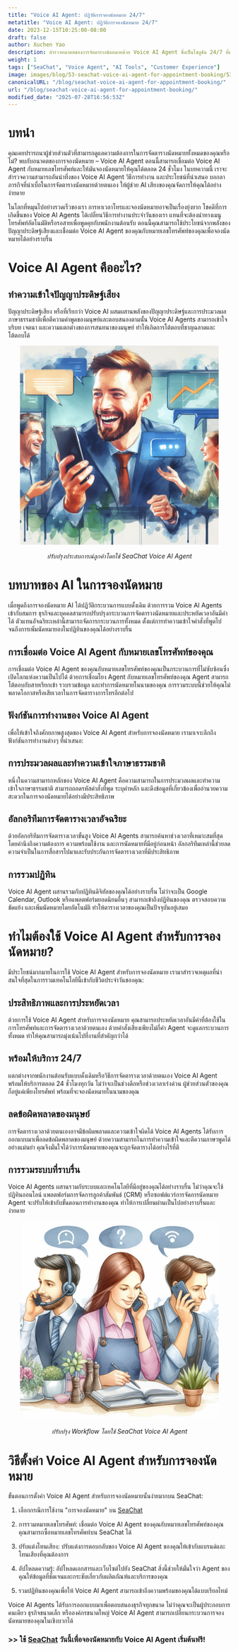 ```yaml
---
title: "Voice AI Agent: ปฏิวัติการจองนัดหมาย 24/7"
metatitle: "Voice AI Agent: ปฏิวัติการจองนัดหมาย 24/7"
date: 2023-12-15T10:25:00-08:00
draft: false
author: Xuchen Yao
description: สำรวจอนาคตของการจัดตารางนัดหมายด้วย Voice AI Agent ซึ่งเป็นโซลูชัน 24/7 ที่ผสานรวม AI และการประมวลผลภาษาธรรมชาติเพื่อการจองนัดหมายที่มีประสิทธิภาพและราบรื่น
weight: 1
tags: ["SeaChat", "Voice Agent", "AI Tools", "Customer Experience"]
image: images/blog/53-seachat-voice-ai-agent-for-appointment-booking/53-seachat-voice-ai-agent-for-appointment-booking.png
canonicalURL: "/blog/seachat-voice-ai-agent-for-appointment-booking/"
url: "/blog/seachat-voice-ai-agent-for-appointment-booking/"
modified_date: "2025-07-28T16:56:53Z"
---
```


# บทนำ
คุณเคยปรารถนาผู้ช่วยส่วนตัวที่สามารถดูแลความต้องการในการจัดตารางนัดหมายทั้งหมดของคุณหรือไม่? พบกับอนาคตของการจองนัดหมาย – Voice AI Agent ตอนนี้สามารถเชื่อมต่อ Voice AI Agent กับหมายเลขโทรศัพท์และให้มันจองนัดหมายให้คุณได้ตลอด 24 ชั่วโมง ในบทความนี้ เราจะสำรวจความสามารถอันน่าทึ่งของ Voice AI Agent วิธีการทำงาน และประโยชน์ที่นำเสนอ บอกลาภารกิจที่น่าเบื่อในการจัดตารางนัดหมายด้วยตนเอง ให้ผู้ช่วย AI เสียงของคุณจัดการให้คุณได้อย่างง่ายดาย

ในโลกที่หมุนไปอย่างรวดเร็วของเรา การหาเวลาโทรและจองนัดหมายอาจเป็นเรื่องยุ่งยาก โชคดีที่การเกิดขึ้นของ Voice AI Agents ได้เปลี่ยนวิธีการทำงานประจำวันของเรา แทนที่จะต้องนำทางเมนูโทรศัพท์อัตโนมัติหรือรอสายเพื่อพูดคุยกับพนักงานต้อนรับ ตอนนี้คุณสามารถใช้ประโยชน์จากพลังของปัญญาประดิษฐ์เสียงและเชื่อมต่อ Voice AI Agent ของคุณกับหมายเลขโทรศัพท์ของคุณเพื่อจองนัดหมายได้อย่างราบรื่น

# Voice AI Agent คืออะไร?
## ทำความเข้าใจปัญญาประดิษฐ์เสียง
ปัญญาประดิษฐ์เสียง หรือที่เรียกว่า Voice AI ผสมผสานพลังของปัญญาประดิษฐ์และการประมวลผลภาษาธรรมชาติเพื่อตีความคำพูดของมนุษย์และตอบสนองตามนั้น Voice AI Agents สามารถเข้าใจบริบท เจตนา และความแตกต่างของการสนทนาของมนุษย์ ทำให้เกิดการโต้ตอบที่ชาญฉลาดและโต้ตอบได้

<center>
<img height="450px" src="/images/blog/50x-all-seachat-agents/stay-connected-using-seachat-agents.jpeg" alt="ปรับปรุงประสบการณ์ลูกค้าโดยใช้ SeaChat Voice AI Agent"/>

*ปรับปรุงประสบการณ์ลูกค้าโดยใช้ SeaChat Voice AI Agent*
</center>

# บทบาทของ AI ในการจองนัดหมาย
เมื่อพูดถึงการจองนัดหมาย AI ได้ปฏิวัติกระบวนการแบบดั้งเดิม ด้วยการรวม Voice AI Agents เข้ากับสมการ ธุรกิจและบุคคลสามารถปรับปรุงกระบวนการจัดตารางนัดหมายและประหยัดเวลาอันมีค่าได้ ตัวแทนอัจฉริยะเหล่านี้สามารถจัดการกระบวนการทั้งหมด ตั้งแต่การทำความเข้าใจคำสั่งที่พูดไปจนถึงการเพิ่มนัดหมายลงในปฏิทินของคุณได้อย่างราบรื่น

## การเชื่อมต่อ Voice AI Agent กับหมายเลขโทรศัพท์ของคุณ
การเชื่อมต่อ Voice AI Agent ของคุณกับหมายเลขโทรศัพท์ของคุณเป็นกระบวนการที่ไม่ซับซ้อนซึ่งเปิดโลกแห่งความเป็นไปได้ ด้วยการเชื่อมโยง Agent กับหมายเลขโทรศัพท์ของคุณ Agent สามารถโต้ตอบกับสายเรียกเข้า รวบรวมข้อมูล และทำการนัดหมายในนามของคุณ การรวมระบบนี้ช่วยให้คุณไม่พลาดโอกาสหรือเสียเวลาในการจัดตารางการโทรอีกต่อไป

## ฟังก์ชันการทำงานของ Voice AI Agent
เพื่อให้เข้าใจถึงศักยภาพสูงสุดของ Voice AI Agent สำหรับการจองนัดหมาย เรามาเจาะลึกถึงฟังก์ชันการทำงานต่างๆ ที่นำเสนอ:

## การประมวลผลและทำความเข้าใจภาษาธรรมชาติ
หนึ่งในความสามารถหลักของ Voice AI Agent คือความสามารถในการประมวลผลและทำความเข้าใจภาษาธรรมชาติ สามารถถอดรหัสคำสั่งที่พูด ระบุคำหลัก และดึงข้อมูลที่เกี่ยวข้องเพื่ออำนวยความสะดวกในการจองนัดหมายได้อย่างมีประสิทธิภาพ

## อัลกอริทึมการจัดตารางเวลาอัจฉริยะ
ด้วยอัลกอริทึมการจัดตารางเวลาขั้นสูง Voice AI Agents สามารถค้นหาช่วงเวลาที่เหมาะสมที่สุด โดยคำนึงถึงความต้องการ ความพร้อมใช้งาน และการนัดหมายที่มีอยู่ก่อนหน้า อัลกอริทึมเหล่านี้ช่วยลดความจำเป็นในการสื่อสารไปมาและรับประกันการจัดตารางเวลาที่มีประสิทธิภาพ

## การรวมปฏิทิน
Voice AI Agent ผสานรวมกับปฏิทินดิจิทัลของคุณได้อย่างราบรื่น ไม่ว่าจะเป็น Google Calendar, Outlook หรือแพลตฟอร์มยอดนิยมอื่นๆ สามารถเข้าถึงปฏิทินของคุณ ตรวจสอบความขัดแย้ง และเพิ่มนัดหมายโดยอัตโนมัติ ทำให้ตารางเวลาของคุณเป็นปัจจุบันอยู่เสมอ

# ทำไมต้องใช้ Voice AI Agent สำหรับการจองนัดหมาย?
มีประโยชน์มากมายในการใช้ Voice AI Agent สำหรับการจองนัดหมาย เรามาสำรวจเหตุผลที่น่าสนใจที่สุดในการรวมเทคโนโลยีนี้เข้ากับชีวิตประจำวันของคุณ:

## ประสิทธิภาพและการประหยัดเวลา
ด้วยการใช้ Voice AI Agent สำหรับการจองนัดหมาย คุณสามารถประหยัดเวลาอันมีค่าที่ต้องใช้ในการโทรศัพท์และการจัดตารางเวลาด้วยตนเอง ด้วยคำสั่งเสียงเพียงไม่กี่คำ Agent จะดูแลกระบวนการทั้งหมด ทำให้คุณสามารถมุ่งเน้นไปที่งานที่สำคัญกว่าได้

## พร้อมให้บริการ 24/7
แตกต่างจากพนักงานต้อนรับแบบดั้งเดิมหรือวิธีการจัดตารางเวลาด้วยตนเอง Voice AI Agent พร้อมให้บริการตลอด 24 ชั่วโมงทุกวัน ไม่ว่าจะเป็นช่วงดึกหรือช่วงเวลาเร่งด่วน ผู้ช่วยส่วนตัวของคุณก็อยู่แค่เพียงโทรศัพท์ พร้อมที่จะจองนัดหมายในนามของคุณ

## ลดข้อผิดพลาดของมนุษย์
การจัดตารางเวลาด้วยตนเองอาจมีข้อผิดพลาดและความเข้าใจผิดได้ Voice AI Agents ได้รับการออกแบบมาเพื่อลดข้อผิดพลาดของมนุษย์ ด้วยความสามารถในการทำความเข้าใจและตีความภาษาพูดได้อย่างแม่นยำ คุณจึงมั่นใจได้ว่าการนัดหมายของคุณจะถูกจัดตารางได้อย่างไร้ที่ติ

## การรวมระบบที่ราบรื่น
Voice AI Agents ผสานรวมกับระบบและเทคโนโลยีที่มีอยู่ของคุณได้อย่างราบรื่น ไม่ว่าคุณจะใช้ปฏิทินออนไลน์ แพลตฟอร์มการจัดการลูกค้าสัมพันธ์ (CRM) หรือซอฟต์แวร์การจัดการนัดหมาย Agent จะปรับให้เข้ากับขั้นตอนการทำงานของคุณ ทำให้การเปลี่ยนผ่านเป็นไปอย่างราบรื่นและง่ายดาย

<center>
<img height="450px" src="/images/blog/50x-all-seachat-agents/transfer-to-and-from-ai-agent.jpeg" alt="ปรับปรุง Workflow โดยใช้ SeaChat Voice AI Agent"/>

*ปรับปรุง Workflow โดยใช้ SeaChat Voice AI Agent*
</center>

# วิธีตั้งค่า Voice AI Agent สำหรับการจองนัดหมาย
ขั้นตอนการตั้งค่า Voice AI Agent สำหรับการจองนัดหมายนั้นง่ายมากบน SeaChat:

1. เลือกกรณีการใช้งาน "การจองนัดหมาย" บน [SeaChat](https://chat.seasalt.ai/?utm_source=blog)

2. การรวมหมายเลขโทรศัพท์: เชื่อมต่อ Voice AI Agent ของคุณกับหมายเลขโทรศัพท์ของคุณ คุณสามารถซื้อหมายเลขโทรศัพท์บน SeaChat ได้

3. ปรับแต่งโทนเสียง: ปรับแต่งการตอบกลับของ Voice AI Agent ของคุณให้เข้ากับแบรนด์และโทนเสียงที่คุณต้องการ

4. อัปโหลดความรู้: อัปโหลดเอกสารและเว็บไซต์ไปยัง SeaChat สิ่งนี้ช่วยให้มั่นใจว่า Agent ของคุณให้ข้อมูลที่ชัดเจนและกระชับเกี่ยวกับผลิตภัณฑ์และบริการของคุณ

5. รวมปฏิทินของคุณเพื่อให้ Voice AI Agent สามารถเข้าถึงความพร้อมของคุณได้แบบเรียลไทม์


Voice AI Agents ได้รับการออกแบบมาเพื่อตอบสนองธุรกิจทุกขนาด ไม่ว่าคุณจะเป็นผู้ประกอบการคนเดียว ธุรกิจขนาดเล็ก หรือองค์กรขนาดใหญ่ Voice AI Agent สามารถเปลี่ยนกระบวนการจองนัดหมายของคุณในเชิงบวกได้


### >> ใช้ [SeaChat](https://chat.seasalt.ai/?utm_source=blog) วันนี้เพื่อจองนัดหมายกับ Voice AI Agent เริ่มต้นฟรี!
